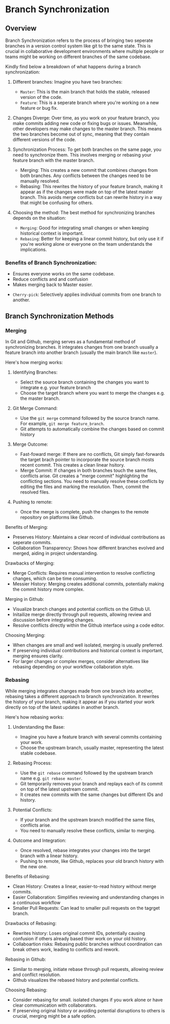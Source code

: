 <!-- I will be revisiting branch synchronization, git conflicts and tag management in this tutorial section -->


# Branch Synchronization

## Overview
Branch Synchronization refers to the process of bringing two seperate branches in a version control system like git to the same state. This is crucial in collaborative development environments where multiple people or teams might be working on different branches of the same codebase.

Kindly find below a breakdown of what happens during a branch synchronization:

1. Different branches: Imagine you have two branches:
    - `Master`: This is the main branch that holds the stable, released version of the code.
    - `Feature`: This is a seperate branch where you're working on a new feature or bug fix.

2. Changes Diverge: Over time, as you work on your feature branch, you make commits adding new code or fixing bugs or issues. Meanwhile, other developers may make changes to the master branch. This means the two branches become out of sync, meaning that they contain different versions of the code.

3. Synchronization Process: To get both branches on the same page, you need to synchronize them. This involves merging or rebasing your feature branch with the master branch.

    - Merging: This creates a new commit that combines changes from both branches. Any conflicts between the changes need to be manually resolved.
    - Rebasing: This rewrites the history of your feature branch, making it appear as if the changes were made on top of the latest master branch. This avoids merge conflicts but can rewrite history in a way that might be confusing for others.

4. Choosing the method: The best method for synchronizing branches depends on the situation:
    - `Merging`: Good for integrating small changes or when keeping historical context is important.
    - `Rebasing`: Better for keeping a linear commit history, but only use it if you're working alone or everyone on the team understands the implications.

### Benefits of Branch Synchronization:
- Ensures everyone works on the same codebase.
- Reduce conflicts and and confusion
- Makes merging back to Master easier.

<!-- Please note that Cherry-Pick is also used in branch synchronization -->
* `Cherry-pick`: Selectively applies individual commits from one branch to another.

<!-- I will now go ahead to demonstrate branch synchronization with git and github shortly -->
<!-- First, I will create a need for synchronization by making changes to any of my already existing branch -->
<!-- After I have made changes to the existing branch, we now have a need to synchronize this remote branch with our current branch or main branch. -->
<!-- Before we synchronize these branches, let's talk more about the various synchronization methods that we have:  -->

## Branch Synchronization Methods

### Merging
In Git and Github, merging serves as a fundamental method of synchronizing branches.
It integrates changes from one branch usually a feature branch into another branch (usually the main branch like `master`).

Here's how merging works:
1. Identifying Branches: 
    * Select the source branch containing the changes you want to integrate e.g. your feature branch 
    * Choose the target branch where you want to merge the changes e.g. the master branch.

2. Git Merge Command:
    * Use the `git merge` command followed by the source branch name. For example, `git merge feature_branch`.
    * Git attempts to automatically combine the changes based on commit history

3. Merge Outcome:
    * Fast-foward merge: If there are no conflicts, Git simply fast-forwards the target brach pointer to incorporate the source branch mosts recent commit. This creates a clean linear hsitory.
    * Merge Commit: If changes in both branches touch the same files, conflicts arise. Git creates a "merge commit" highlighting the conflicting sections. You need to manually resolve these conflicts by editing the files and marking the resolution. Then, commit the resolved files.

4. Pushing to remote:
    * Once the merge is complete, push the changes to the remote repository on platforms like Github.

Benefits of Merging:
- Preserves History: Maintains a clear record of individual contributions as seperate commits.
- Collaboration Transparency: Shows how different branches evolved and merged, aiding in project understanding.

Drawbacks of Merging:
- Merge Conflicts: Requires manual intervention to resolve conflicting changes, which can be time consuming.
- Messier History: Merging creates additional commits, potentially making the commit history more complex.

Merging in Github:
- Visualize branch changes and potential conflicts on the Github UI.
- Initailize merge directly through pull requests, allowing review and discussion before integrating changes.
- Resolve conflicts directly within the Github interface using a code editor.

Choosing Merging:
- When changes are small and well isolated, merging is usually preferred.
- If preserving individual contributions and historical context is important, merging ensures clarity.
- For larger changes or complex merges, consider alternatives like rebasing depending on your workflow collaboration style.
<!-- Now, let's practice merging -->
<!-- We were able to successfully merge the changes on the tag-management branch with the main branch. I also showed the commit log after the merging was completed. We could see the new commit from the tag-management branch merged on top of the previous commits on the main branch. -->


### Rebasing
While merging integrates changes made from one branch into another, rebasing takes a different approach to branch synchronization. It rewrites the history of your branch, making it appear as if you started your work directly on top of the latest updates in another branch.

Here's how rebasing works:
1. Understanding the Base:
    - Imagine you have a feature branch with several commits containing your work.
    - Choose the upstream branch, usually master, representing the latest stable codebase.

2. Rebasing Process:
    - Use the `git rebase` command followed by the upstream branch name e.g. `git rebase master`.
    - Git temporarily removes your branch and replays each of its commit on top of the latest upstream commit.
    - It creates new commits with the same changes but different IDs and history.

3. Potential Conflicts:
    - If your branch and the upstream branch modified the same files, conflicts arise.
    - You need to manually resolve these conflicts, similar to merging.

4. Outcome and Integration:
    - Once resolved, rebase integrates your changes into the target branch with a linear history.
    - Pushing to remote, like Github, replaces your old branch history with the new one.

Benefits of Rebasing:
- Clean History: Creates a linear, easier-to-read history without merge commits.
- Easier Collaboration: Simplifies reviewing and understanding changes in a continuous workflow
- Smaller Pull Requests: Can lead to smaller pull requests on the tagrget branch.

Drawbacks of Rebasing:
- Rewrites history: Loses original commit IDs, potentially causing confusion if others already based thier work on your old history.
- Collaboartion risks: Rebasing public branches without coordination can break others work, leading to conflicts and rework.

Rebasing in Github:
- Similar to merging, initiate rebase through pull requests, allowing review and conflict resolution.
- Github visualizes the rebased history and potential conflicts.

Choosing Rebasing:
- Consider rebasing for small. isolated changes if you work alone or have clear communication with collaborators.
- If preserving original history or avoiding potential disruptions to others is crucial, merging might be a safe option.

<!-- I will demonstrate rebasing shortly before we talk about Cherry-pick -->
<!-- Basically, I want to rebase or update my current branch with the latest changes on the main/master branch such that the two branches are in sync. -->
